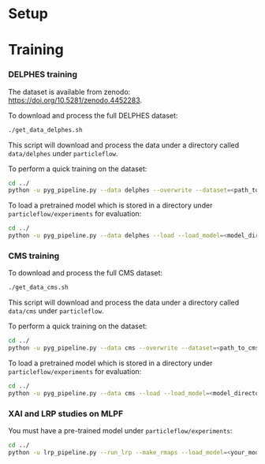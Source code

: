 # Setup




# Training

### DELPHES training
The dataset is available from zenodo: https://doi.org/10.5281/zenodo.4452283.

To download and process the full DELPHES dataset:
```bash
./get_data_delphes.sh
```

This script will download and process the data under a directory called `data/delphes` under `particleflow`.

To perform a quick training on the dataset:
```bash
cd ../
python -u pyg_pipeline.py --data delphes --overwrite --dataset=<path_to_delphes_data> --dataset_qcd=<path_to_delphes_data>
```

To load a pretrained model which is stored in a directory under `particleflow/experiments` for evaluation:
```bash
cd ../
python -u pyg_pipeline.py --data delphes --load --load_model=<model_directory> --load_epoch=<epoch_to_load> --dataset=<path_to_delphes_data> --dataset_qcd=<path_to_delphes_data>
```

### CMS training

To download and process the full CMS dataset:
```bash
./get_data_cms.sh
```
This script will download and process the data under a directory called `data/cms` under `particleflow`.

To perform a quick training on the dataset:
```bash
cd ../
python -u pyg_pipeline.py --data cms --overwrite --dataset=<path_to_cms_data> --dataset_qcd=<path_to_cms_data>
```

To load a pretrained model which is stored in a directory under `particleflow/experiments` for evaluation:
```bash
cd ../
python -u pyg_pipeline.py --data cms --load --load_model=<model_directory> --load_epoch=<epoch_to_load> --dataset=<path_to_cms_data> --dataset_qcd=<path_to_cms_data>
```

### XAI and LRP studies on MLPF

You must have a pre-trained model under `particleflow/experiments`:
```bash
cd ../
python -u lrp_pipeline.py --run_lrp --make_rmaps --load_model=<your_model> --load_epoch=<your_epoch>
```
